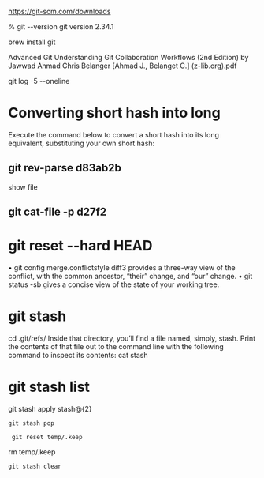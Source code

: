 https://git-scm.com/downloads

% git --version
git version 2.34.1

brew install git

Advanced Git Understanding Git Collaboration  Workflows (2nd Edition) by Jawwad Ahmad Chris Belanger [Ahmad J., Belanget C.] (z-lib.org).pdf

git log -5 --oneline

# Converting short hash into long
Execute the command below to convert a short hash into its long equivalent, substituting your own short hash:
## git rev-parse d83ab2b

show file
## git cat-file -p d27f2

 # git reset --hard HEAD
 
 • git config merge.conflictstyle diff3 provides a three-way view of the conflict, with the common ancestor, “their” change, and “our” change.
• git status -sb gives a concise view of the state of your working tree.

# git stash
cd .git/refs/
Inside that directory, you’ll find a file named, simply, stash. Print the contents of that file out to the command line with the following command to inspect its contents:
cat stash

# git stash list

   git stash apply stash@{2}
   
    git stash pop
    
     git reset temp/.keep
rm temp/.keep

   
    git stash clear
